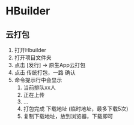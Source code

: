 # HBuilder

## 云打包

1. 打开Hbuilder
2. 打开项目文件夹
3. 点击 [发行] -> 原生App云打包
4. 点击 传统打包，一路 确认
5. 命令提示行中会显示
    1. 当前排队xx人
    2. 正在上传
    3. ...
    4. 打包完成 下载地址 (临时地址，最多下载5次)
    5. 复制下载地址，放到浏览器，下载即可
